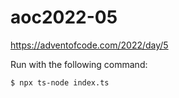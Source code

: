 # aoc2022-05

https://adventofcode.com/2022/day/5

Run with the following command:

```bash
$ npx ts-node index.ts
```

